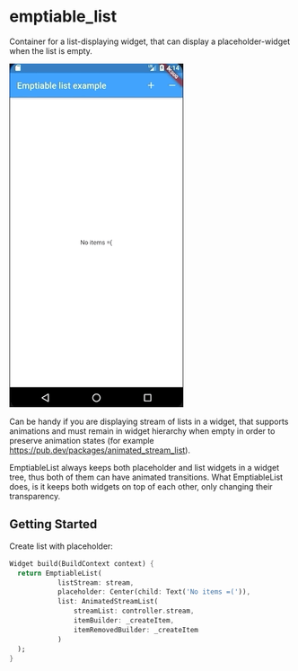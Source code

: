 # emptiable_list

Container for a list-displaying widget, that can display a 
placeholder-widget when the list is empty.

![](example.gif)

Can be handy if you are displaying stream of lists in a widget,
that supports animations and must remain in widget hierarchy
when empty in order to preserve animation states (for example 
https://pub.dev/packages/animated_stream_list).

EmptiableList always keeps both placeholder and list widgets
in a widget tree, thus both of them can have animated transitions.
What EmptiableList does, is it keeps both widgets on top of each
other, only changing their transparency.

## Getting Started

Create list with placeholder:
```dart
Widget build(BuildContext context) {
  return EmptiableList(
            listStream: stream,
            placeholder: Center(child: Text('No items =(')),
            list: AnimatedStreamList(
                streamList: controller.stream,
                itemBuilder: _createItem,
                itemRemovedBuilder: _createItem
            )
  );
}
```